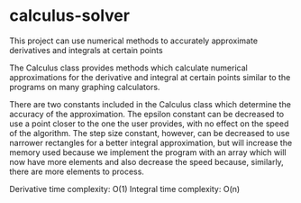 # calculus-solver
This project can use numerical methods to accurately approximate derivatives and integrals at certain points

The Calculus class provides methods which calculate numerical approximations for the derivative and integral at certain points similar to the programs on many graphing calculators. 

There are two constants included in the Calculus class which determine the accuracy of the approximation. The epsilon constant can be decreased to use a point closer to the one the user provides, with no effect on the speed of the algorithm. The step size constant, however, can be decreased to use narrower rectangles for a better integral approximation, but will increase the memory used because we implement the program with an array which will now have more elements and also decrease the speed because, similarly, there are more elements to process. 

Derivative time complexity: O(1)
Integral time complexity: O(n)
